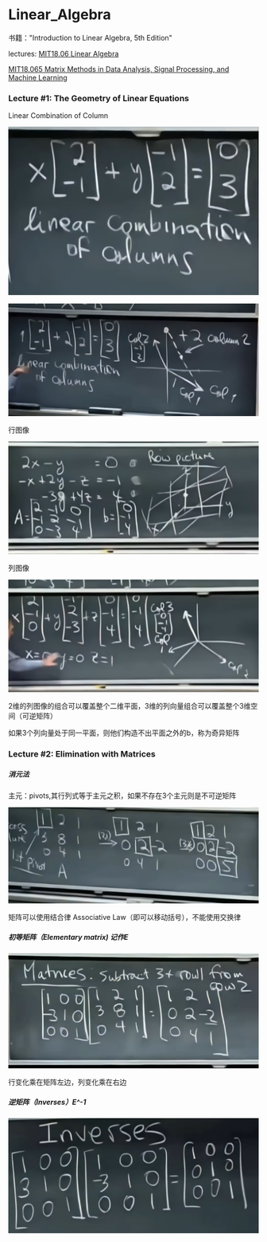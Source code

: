 # Linear_Algebra

书籍："Introduction to Linear Algebra, 5th Edition"

lectures:
[MIT18.06 Linear Algebra](https://web.mit.edu/18.06/www/)

[MIT18.065 Matrix Methods in Data Analysis, Signal Processing, and Machine Learning](https://ocw.mit.edu/courses/18-065-matrix-methods-in-data-analysis-signal-processing-and-machine-learning-spring-2018/video_galleries/video-lectures/)



### Lecture #1: The Geometry of Linear Equations

Linear Combination of Column

![image-20250720043720498](./assets/image-20250720043720498.png)

![image-20250720044342670](./assets/image-20250720044342670.png)

行图像

![image-20250720045222180](./assets/image-20250720045222180.png)

列图像

![image-20250720045758058](./assets/image-20250720045758058.png)

2维的列图像的组合可以覆盖整个二维平面，3维的列向量组合可以覆盖整个3维空间（可逆矩阵）

如果3个列向量处于同一平面，则他们构造不出平面之外的b，称为奇异矩阵



### Lecture #2: Elimination with Matrices

##### 消元法

主元：pivots,其行列式等于主元之积，如果不存在3个主元则是不可逆矩阵

![image-20250720083914030](./assets/image-20250720083914030.png)

矩阵可以使用结合律 Associative Law（即可以移动括号），不能使用交换律

##### 初等矩阵（Elementary matrix) 记作E

![image-20250720084402456](./assets/image-20250720084402456.png)

行变化乘在矩阵左边，列变化乘在右边

##### 逆矩阵（Inverses）E^-1

![image-20250720084844781](./assets/image-20250720084844781.png)